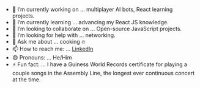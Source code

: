 - 🔭 I’m currently working on ... multiplayer AI bots, React learning projects.
- 🌱 I’m currently learning ... advancing my React JS knowledge.
- 👯 I’m looking to collaborate on ... Open-source JavaScript projects.
- 🤔 I’m looking for help with ... networking.
- 💬 Ask me about ... cooking :fire:
- 📫 How to reach me: ... [LinkedIn](https://www.linkedin.com/in/walkerrm/)
- 😄 Pronouns: ... He/Him
- ⚡ Fun fact: ... I have a Guiness World Records certificate for playing a couple songs in the Assembly Line, the longest ever continuous concert at the time.



<!--
**walkerofthewoods/walkerofthewoods** is a ✨ _special_ ✨ repository because its `README.md` (this file) appears on your GitHub profile.

Here are some ideas to get you started:

- 🔭 I’m currently working on ...
- 🌱 I’m currently learning ...
- 👯 I’m looking to collaborate on ...
- 🤔 I’m looking for help with ...
- 💬 Ask me about ...
- 📫 How to reach me: ...
- 😄 Pronouns: ...
- ⚡ Fun fact: ...
-->
